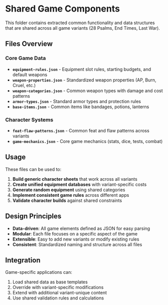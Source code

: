 # Shared Game Components

This folder contains extracted common functionality and data structures that are shared across all game variants (28 Psalms, End Times, Last War).

## Files Overview

### Core Game Data
- **`equipment-rules.json`** - Equipment slot rules, starting budgets, and default weapons
- **`weapon-properties.json`** - Standardized weapon properties (AP, Burn, Cruel, etc.)
- **`weapon-categories.json`** - Common weapon types with damage and cost patterns
- **`armor-types.json`** - Standard armor types and protection rules
- **`base-items.json`** - Common items like bandages, potions, lanterns

### Character Systems
- **`feat-flaw-patterns.json`** - Common feat and flaw patterns across variants
- **`game-mechanics.json`** - Core game mechanics (stats, dice, tests, combat)

## Usage

These files can be used to:
1. **Build generic character sheets** that work across all variants
2. **Create unified equipment databases** with variant-specific costs
3. **Generate random equipment** using shared categories
4. **Implement consistent game rules** across different apps
5. **Validate character builds** against shared constraints

## Design Principles

- **Data-driven**: All game elements defined as JSON for easy parsing
- **Modular**: Each file focuses on a specific aspect of the game
- **Extensible**: Easy to add new variants or modify existing rules
- **Consistent**: Standardized naming and structure across all files

## Integration

Game-specific applications can:
1. Load shared data as base templates
2. Override with variant-specific modifications
3. Extend with additional variant-unique content
4. Use shared validation rules and calculations
